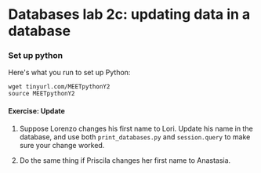 # Databases lab 2c: updating data in a database

### Set up python

Here's what you run to set up Python:

    wget tinyurl.com/MEETpythonY2
    source MEETpythonY2

#### Exercise: Update
1. Suppose Lorenzo changes his first name to Lori. Update his name in the
   database, and use both `print_databases.py` and `session.query` to make sure
   your change worked.

2. Do the same thing if Priscila changes her first name to Anastasia.
